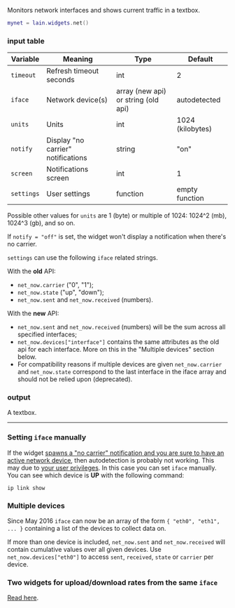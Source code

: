 Monitors network interfaces and shows current traffic in a textbox. 

```lua
mynet = lain.widgets.net()
```

### input table

Variable | Meaning | Type | Default
--- | --- | --- | ---
`timeout` | Refresh timeout seconds | int | 2
`iface` | Network device(s) | array (new api) or string (old api) | autodetected
`units` | Units | int | 1024 (kilobytes) 
`notify` | Display "no carrier" notifications | string | "on"
`screen` | Notifications screen | int | 1
`settings` | User settings | function | empty function

Possible other values for `units` are 1 (byte) or multiple of 1024: 1024^2 (mb), 1024^3 (gb), and so on.

If `notify = "off"` is set, the widget won't display a notification when there's no carrier.

`settings` can use the following `iface` related strings.

With the **old** API:

- `net_now.carrier` ("0", "1");
- `net_now.state` ("up", "down");
- `net_now.sent` and `net_now.received` (numbers).

With the **new** API:

- `net_now.sent` and `net_now.received` (numbers) will be the sum across all specified interfaces;
- `net_now.devices["interface"]` contains the same attributes as the old api for each interface. More on this in the "Multiple devices" section below.
- For compatibility reasons if multiple devices are given `net_now.carrier` and `net_now.state` correspond to the last interface in the iface array and should not be relied upon (deprecated).

### output

A textbox.

---

### Setting `iface` manually

If the widget [spawns a "no carrier" notification and you are sure to have an active network device](https://github.com/copycat-killer/lain/issues/102), then autodetection is probably not working. This may due to [your user privileges](https://github.com/copycat-killer/lain/issues/102#issuecomment-246470526). In this case you can set `iface` manually. You can see which device is **UP** with the following command:

```shell
ip link show
```

### Multiple devices

Since May 2016 `iface` can now be an array of the form `{ "eth0", "eth1", ... }` containing a list of the devices to collect data on.

If more than one device is included, `net_now.sent` and `net_now.received` will contain cumulative values over all given devices.
Use `net_now.devices["eth0"]` to access `sent`, `received`, `state` or `carrier` per device.

### Two widgets for upload/download rates from the same `iface`

[Read here](https://github.com/copycat-killer/lain/issues/61).